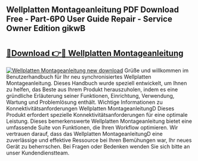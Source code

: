 ## Wellplatten Montageanleitung PDF Download Free - Part-6P0 User Guide Repair - Service Owner Edition gikwB

# <h2><a href="http://df6gn4.blite.top/?on=Wellplatten+Montageanleitung">🔗Download 👉🔴 Wellplatten Montageanleitung</a></h2>

[![Wellplatten Montageanleitung new download](https://i.imgur.com/lujVjoI.png)](http://df6gn4.blite.top/?on=Wellplatten+Montageanleitung)
Grüße und willkommen im Benutzerhandbuch für Ihr neu synchronisiertes Wellplatten Montageanleitung. Dieses Handbuch wurde speziell entwickelt, um Ihnen zu helfen, das Beste aus Ihrem Produkt herauszuholen, indem es eine gründliche Erläuterung seiner Funktionen, Einrichtung, Verwendung, Wartung und Problemlösung enthält. Wichtige Informationen zu Konnektivitätsanforderungen Wellplatten MontageanleitungD Dieses Produkt erfordert spezielle Konnektivitätsanforderungen für eine optimale Leistung. Dieses bemerkenswerte Wellplatten Montageanleitung bietet eine umfassende Suite von Funktionen, die Ihren Workflow optimieren. Wir vertrauen darauf, dass das Wellplatten MontageanleitungD eine zuverlässige und effektive Ressource bei Ihren Bemühungen war, Ihr neues Gerät zu beherrschen. Bei Fragen oder Bedenken wenden Sie sich bitte an unser Kundendienstteam.
